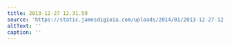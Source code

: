 ```yaml
---
title: 2013-12-27 12.31.59
source: 'https://static.jamesdigioia.com/uploads/2014/01/2013-12-27-12-31-59-scaled.jpg'
altText: ''
caption: ''
---
```



